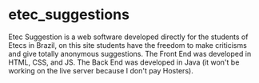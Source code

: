 # etec_suggestions
Etec Suggestion is a web software developed directly for the students of Etecs in Brazil, on this site students have the freedom to make criticisms and give totally anonymous suggestions. The Front End was developed in HTML, CSS, and JS. The Back End was developed in Java (it won't be working on the live server because I don't pay Hosters).
